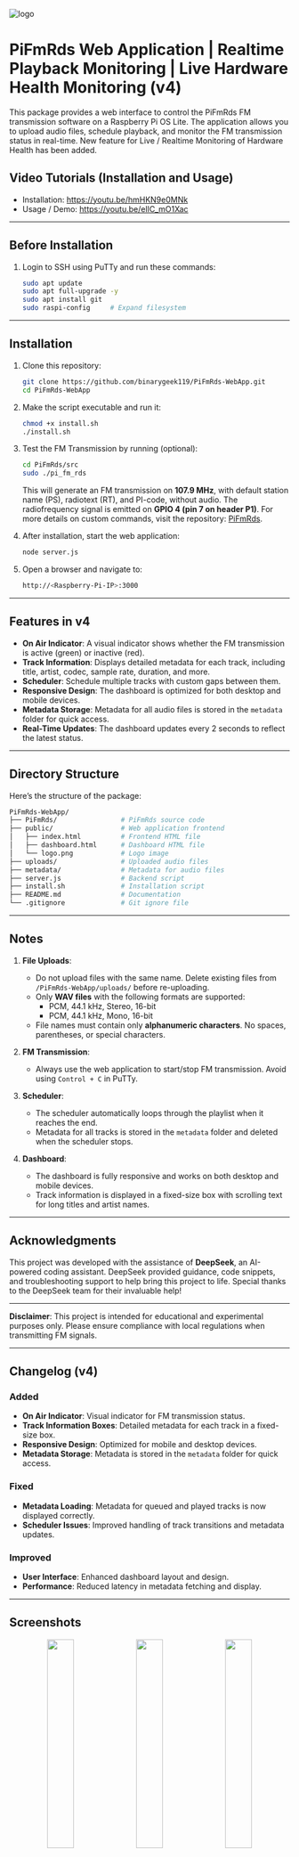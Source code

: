 
![logo](https://github.com/user-attachments/assets/5bb67bd7-ab61-4d11-8bd6-479178df8c1f)

# PiFmRds Web Application | Realtime Playback Monitoring | Live Hardware Health Monitoring (v4)

This package provides a web interface to control the PiFmRds FM transmission software on a Raspberry Pi OS Lite. The application allows you to upload audio files, schedule playback, and monitor the FM transmission status in real-time. New feature for Live / Realtime Monitoring of Hardware Health has been added. 

## Video Tutorials (Installation and Usage)
- Installation: https://youtu.be/hmHKN9e0MNk
- Usage / Demo: https://youtu.be/elIC_mO1Xac
---

## Before Installation

1. Login to SSH using PuTTy and run these commands:
   ```bash
   sudo apt update
   sudo apt full-upgrade -y
   sudo apt install git
   sudo raspi-config     # Expand filesystem
   ```

---

## Installation

1. Clone this repository:
   ```bash
   git clone https://github.com/binarygeek119/PiFmRds-WebApp.git
   cd PiFmRds-WebApp
   ```

2. Make the script executable and run it:
   ```bash
   chmod +x install.sh
   ./install.sh
   ```

3. Test the FM Transmission by running (optional):
   ```bash
   cd PiFmRds/src
   sudo ./pi_fm_rds
   ```

   This will generate an FM transmission on **107.9 MHz**, with default station name (PS), radiotext (RT), and PI-code, without audio. The radiofrequency signal is emitted on **GPIO 4 (pin 7 on header P1)**. For more details on custom commands, visit the repository: [PiFmRds](https://github.com/ChristopheJacquet/PiFmRds).

4. After installation, start the web application:
   ```bash
   node server.js
   ```

5. Open a browser and navigate to:
   ```bash
   http://<Raspberry-Pi-IP>:3000
   ```

---

## Features in v4

- **On Air Indicator**: A visual indicator shows whether the FM transmission is active (green) or inactive (red).
- **Track Information**: Displays detailed metadata for each track, including title, artist, codec, sample rate, duration, and more.
- **Scheduler**: Schedule multiple tracks with custom gaps between them.
- **Responsive Design**: The dashboard is optimized for both desktop and mobile devices.
- **Metadata Storage**: Metadata for all audio files is stored in the `metadata` folder for quick access.
- **Real-Time Updates**: The dashboard updates every 2 seconds to reflect the latest status.

---

## Directory Structure

Here’s the structure of the package:

```bash
PiFmRds-WebApp/
├── PiFmRds/                # PiFmRds source code
├── public/                 # Web application frontend
│   ├── index.html          # Frontend HTML file
│   ├── dashboard.html      # Dashboard HTML file
│   └── logo.png            # Logo image
├── uploads/                # Uploaded audio files
├── metadata/               # Metadata for audio files
├── server.js               # Backend script
├── install.sh              # Installation script
├── README.md               # Documentation
└── .gitignore              # Git ignore file
```

---

## Notes

1. **File Uploads**:
   - Do not upload files with the same name. Delete existing files from `/PiFmRds-WebApp/uploads/` before re-uploading.
   - Only **WAV files** with the following formats are supported:
     - PCM, 44.1 kHz, Stereo, 16-bit
     - PCM, 44.1 kHz, Mono, 16-bit
   - File names must contain only **alphanumeric characters**. No spaces, parentheses, or special characters.

2. **FM Transmission**:
   - Always use the web application to start/stop FM transmission. Avoid using `Control + C` in PuTTy.

3. **Scheduler**:
   - The scheduler automatically loops through the playlist when it reaches the end.
   - Metadata for all tracks is stored in the `metadata` folder and deleted when the scheduler stops.

4. **Dashboard**:
   - The dashboard is fully responsive and works on both desktop and mobile devices.
   - Track information is displayed in a fixed-size box with scrolling text for long titles and artist names.

---

## Acknowledgments

This project was developed with the assistance of **DeepSeek**, an AI-powered coding assistant. DeepSeek provided guidance, code snippets, and troubleshooting support to help bring this project to life. Special thanks to the DeepSeek team for their invaluable help!

---

**Disclaimer**: This project is intended for educational and experimental purposes only. Please ensure compliance with local regulations when transmitting FM signals.

---

## Changelog (v4)

### Added
- **On Air Indicator**: Visual indicator for FM transmission status.
- **Track Information Boxes**: Detailed metadata for each track in a fixed-size box.
- **Responsive Design**: Optimized for mobile and desktop devices.
- **Metadata Storage**: Metadata is stored in the `metadata` folder for quick access.

### Fixed
- **Metadata Loading**: Metadata for queued and played tracks is now displayed correctly.
- **Scheduler Issues**: Improved handling of track transitions and metadata updates.

### Improved
- **User Interface**: Enhanced dashboard layout and design.
- **Performance**: Reduced latency in metadata fetching and display.
---

## Screenshots

<p align="center"> 
 <img src="https://github.com/user-attachments/assets/6bfb98f8-a25a-46fd-b0b2-e608b026690b" width="31%">
 <img src="https://github.com/user-attachments/assets/678ebb5d-ecde-4867-a780-d75d8b87bd12" width="31%">
 <img src="https://github.com/user-attachments/assets/f41ce8fb-6023-4503-98f2-883ae3d1a196" width="31%">
</p>

## DashBoard
![dashboard](https://github.com/user-attachments/assets/6bce7db7-4f9b-412e-be54-632f3be8e81c)
![esm-web](https://github.com/user-attachments/assets/d364450f-5569-435e-aff9-a7012bdb3b7e)

---


